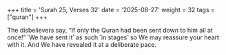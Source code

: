 +++
title = 'Surah 25, Verses 32'
date = '2025-08-27'
weight = 32
tags = ["quran"]
+++

The disbelievers say, “If only the Quran had been sent down to him all at once!” ˹We have sent it˺ as such ˹in stages˺ so We may reassure your heart with it. And We have revealed it at a deliberate pace.